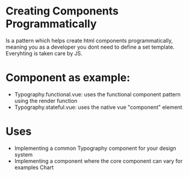 # Creating Components Programmatically

Is a pattern which helps create html components programmatically, meaning you as a developer
you dont need to define a set template. Everyhting is taken care by JS.

# Component as example:

- Typography.functional.vue: uses the functional component pattern using the render function
- Typography.stateful.vue: uses the native vue "component" element

# Uses

- Implementing a common Typography component for your design system
- Implementing a component where the core component can vary for examples Chart
